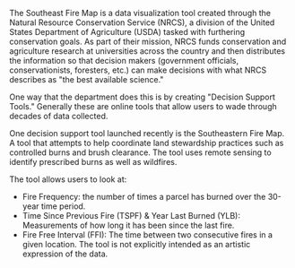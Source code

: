 The Southeast Fire Map is a data visualization tool created through the Natural Resource Conservation Service (NRCS), a division of the United States Department of Agriculture (USDA) tasked with furthering conservation goals. As part of their mission, NRCS funds conservation and agriculture research at universities across the country and then distributes the information so that decision makers (government officials, conservationists, foresters, etc.) can make decisions with what NRCS describes as "the best available science."

One way that the department does this is by creating "Decision Support Tools." Generally these are online tools that allow users to wade through decades of data collected. 

One decision support tool launched recently is the Southeastern Fire Map. A tool that attempts to help coordinate land stewardship practices such as controlled burns and brush clearance. The tool uses remote sensing to identify prescribed burns as well as wildfires.

The tool allows users to look at:
* Fire Frequency: the number of times a parcel has burned over the 30-year time period. 
* Time Since Previous Fire (TSPF) & Year Last Burned (YLB): Measurements of how long it has been since the last fire. 
* Fire Free Interval (FFI): The time between two consecutive fires in a given location. 
The tool is not explicitly intended as an artistic expression of the data.  


